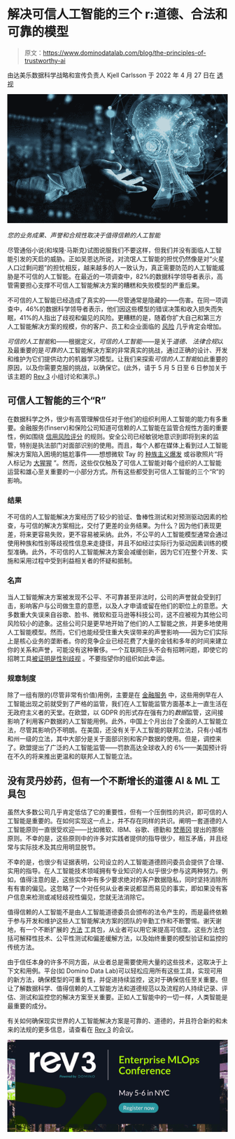 # 解决可信人工智能的三个 r:道德、合法和可靠的模型

> 原文：<https://www.dominodatalab.com/blog/the-principles-of-trustworthy-ai>

由达美乐数据科学战略和宣传负责人 Kjell Carlsson 于 2022 年 4 月 27 日在 [透视](https://www.dominodatalab.com/blog/tag/perspective)

*![Hand showing an AI face](img/a0a0e35c44c45e27e5b73c64a468d383.png)*

*您的业务成果、声誉和合规性取决于值得信赖的人工智能*

尽管通俗小说(和埃隆·马斯克)试图说服我们不要这样，但我们并没有面临人工智能引发的天启的威胁。正如吴恩达所说，对流氓人工智能的担忧仍然像是对“火星人口过剩问题”的担忧相反，越来越多的人一致认为，真正需要防范的人工智能威胁是不可信的人工智能。在最近的一项调查中，82%的数据科学领导者[](https://www.dominodatalab.com/news/data-science-leaders-say-their-companies-focus-on-short-term-payoffs)表示，高管需要担心支撑不可信人工智能解决方案的糟糕和失败模型的严重后果。

不可信的人工智能已经造成了真实的——尽管通常是隐藏的——伤害。在同一项调查中，46%的数据科学领导者表示，他们因这些模型的错误决策和收入损失而失眠，41%的人指出了歧视和偏见的风险。更糟糕的是，随着你扩大自己和第三方人工智能解决方案的规模，你的客户、员工和企业面临的 [风险](https://www.mckinsey.com/capabilities/quantumblack/our-insights/confronting-the-risks-of-artificial-intelligence) 几乎肯定会增加。

*可信的人工智能*和——根据定义，*可信的人工智能*——是关于*道德、* *法律合规*以及最重要的是*可靠的*人工智能解决方案的非常真实的挑战，通过正确的设计、开发和维护为它们提供动力的机器学习模型。让我们来探索*可信的人工智能*如此重要的原因，以及你需要克服的挑战，以确保它。(此外，请于 5 月 5 日至 6 日参加关于该主题的 [Rev 3](https://rev.dominodatalab.com/?utm_campaign=rev_2021&utm_content=204875409&utm_medium=social&utm_source=linkedin&hss_channel=lcp-3542130) 小组讨论和演示。)

## 可信人工智能的三个“R”

在数据科学之外，很少有高管理解信任对于他们的组织利用人工智能的能力有多重要。金融服务(finserv)和保险公司知道可信赖的人工智能在监管合规性方面的重要性，例如围绕 [信用风险评分](https://www.brookings.edu/research/an-ai-fair-lending-policy-agenda-for-the-federal-financial-regulators/) 的规则。安全公司已经敏锐地意识到即将到来的监管，特别是执法部门对面部识别的使用。而且，每个人都在媒体上看到过人工智能解决方案陷入困境的尴尬事件——想想微软 Tay 的 [种族主义爆发](https://techcrunch.com/2016/03/24/microsoft-silences-its-new-a-i-bot-tay-after-twitter-users-teach-it-racism/?guccounter=1&guce_referrer=aHR0cHM6Ly93d3cuZ29vZ2xlLmNvbS8&guce_referrer_sig=AQAAAIPobh3XAFbjnGHUHkN7NI6RwnP_xacdbNEOfXpHOYOW0DPKkpLekJP6rDOnKIiptsM-Uq_StvHw-yMElC3lxiDMYHCJgzYwx8nu1IixIBJSgSCLUq_OE8SEGPktEnIHwHOYaPNEZuf6fnv9TUNKSm_4PvxkTsyWKFIOm0n7IIAS) 或谷歌照片“将人标记为 [大猩猩](https://www.bbc.com/news/technology-33347866) ”。然而，这些仅仅触及了可信人工智能对每个组织的人工智能运营和雄心至关重要的一小部分方式。所有这些都受到可信人工智能的三个“R”的影响。

### 结果

不可信的人工智能解决方案经历了较少的验证、鲁棒性测试和对预测驱动因素的检查，与可信的解决方案相比，交付了更差的业务结果。为什么？因为他们表现更差，将来更容易失败，更不容易被采纳。此外，不公平的人工智能模型通常会通过使用种族和性别等歧视性信息来走捷径，并且不如经过实际行为驱动因素训练的模型准确。此外，不可信的人工智能解决方案会减缓创新，因为它们在整个开发、实施和采用过程中受到利益相关者的怀疑和抵制。

### 名声

当人工智能解决方案被发现不公平、不可靠甚至非法时，公司的声誉就会受到打击，影响客户与公司做生意的意愿，以及人才申请或留在他们的职位上的意愿。大多数重大失误来自谷歌、脸书、微软和亚马逊等科技公司，这不应被视为其他公司风险较小的迹象。这些公司只是更早地开始了他们的人工智能之旅，并更多地使用人工智能模型。然而，它们也能经受住重大失误带来的声誉影响——因为它们实际上是核心业务的垄断者。你的竞争企业已经花费了大量的金钱和多年的时间来建立你的关系和声誉，可能没有这种奢侈。一个互联网巨头不会有招聘问题，即使它的招聘工具[被证明是性别歧视](https://www.reuters.com/article/us-amazon-com-jobs-automation-insight/amazon-scraps-secret-ai-recruiting-tool-that-showed-bias-against-women-idUSKCN1MK08G) 。不要指望你的组织如此幸运。

### 规章制度

除了一组有限的(尽管非常有价值)用例，主要是在 [金融服务](https://www.federalreserve.gov/newsevents/testimony/braunstein20100323a.htm#:~:text=Under%20ECOA%20and%20Regulation%20B,to%20evaluate%20an%20applicant's%20creditworthiness.) 中，这些用例早在人工智能出现之前就受到了严格的监管，我们在人工智能监管方面基本上一直生活在无政府主义者的天堂。在欧盟，以 GDPR 的形式存在强有力的*数据*监管，这间接影响了利用客户数据的人工智能用例。此外，中国上个月出台了全面的人工智能立法，尽管其影响仍不明朗。在美国，还没有关于人工智能的联邦立法，只有小城市和州一级的立法，其中大部分是关于面部识别和客户数据的使用。但是，调控来了。欧盟提出了广泛的人工智能监管——罚款高达全球收入的 6%——美国预计将在不久的将来推出更温和的联邦人工智能立法。

## 没有灵丹妙药，但有一个不断增长的道德 AI & ML 工具包

虽然大多数公司几乎肯定低估了它的重要性，但有一个压倒性的共识，即可信的人工智能是重要的。在如何实现这一点上，并不存在同样的共识。阐明一套道德的人工智能原则一直很受欢迎——比如微软、IBM、谷歌、德勤和 [梵蒂冈](https://www.reuters.com/article/vatican-artificial-intelligence/pope-to-endorse-principles-on-ai-ethics-with-microsoft-ibm-idUSL2N2AS01S) 提出的那些原则。不幸的是，这些原则中的许多对实践者提供的指导很少，相互矛盾，并且经常与实际技术及其应用明显脱节。

不幸的是，也很少有证据表明，公司设立的人工智能道德顾问委员会提供了合理、实用的指导。在人工智能技术领域拥有专业知识的人似乎很少参与这两种努力。例如，值得注意的是，这些实体中有多少要求绝对的客户数据隐私，同时坚持消除所有有害的偏见。这忽略了一个对任何从业者来说都显而易见的事实，即如果没有客户信息来检测或减轻歧视性偏见，您就无法消除它。

值得信赖的人工智能不是由人工智能道德委员会颁布的法令产生的，而是最终依赖于参与开发和维护这些人工智能解决方案的团队的辛勤工作和不断警惕。谢天谢地，有一个不断扩展的 [方法](https://www.trustworthyml.org/) 工具包，从业者可以用它来提高可信度。这些方法包括可解释性技术、公平性测试和偏差缓解方法，以及始终重要的模型验证和监控的传统方法。

由于信任本身的许多不同方面，从业者总是需要使用大量的这些技术，这取决于上下文和用例。平台(如 Domino Data Lab)可以轻松应用所有这些工具，实现可用的新方法，确保模型的可重复性，并促进持续监控，这对于确保信任至关重要。但让了解数据科学、值得信赖的人工智能方法和道德规范以及流程的人持续记录、评估、测试和监控您的解决方案至关重要。正如人工智能中的一切一样，人类智能是最重要的成分。

有关如何确保现实世界的人工智能解决方案是可靠的、道德的，并且符合新的和未来的法规的更多信息，请查看在 [Rev 3](https://rev.dominodatalab.com/) 的会议。

[![New call-to-action](img/ff0f86b10fb5e777d83869be28e7dc01.png)](https://cta-redirect.hubspot.com/cta/redirect/6816846/99d47ffd-cdb9-4123-810e-6b640812f848)
